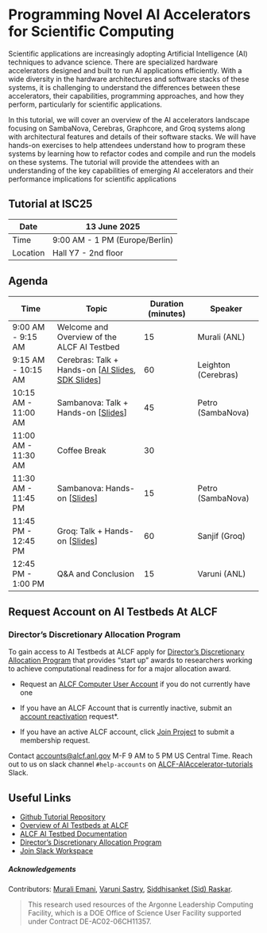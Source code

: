 # Programming Novel AI Accelerators for Scientific Computing

Scientific applications are increasingly adopting Artificial Intelligence (AI) techniques to advance science. There are specialized hardware accelerators designed and built to run AI applications efficiently. With a wide diversity in the hardware architectures and software stacks of these systems, it is challenging to understand the differences between these accelerators, their capabilities, programming approaches, and how they perform, particularly for scientific applications. 

In this tutorial, we will cover an overview of the AI accelerators landscape focusing on SambaNova, Cerebras, Graphcore, and Groq systems along with architectural features and details of their software stacks. We will have hands-on exercises to help attendees understand how to program these systems by learning how to refactor codes and compile and run the models on these systems. The tutorial will provide the attendees with an understanding of the key capabilities of emerging AI accelerators and their performance implications for scientific applications



## Tutorial at ISC25

| Date      | 13 June 2025                   |
|-----------|--------------------------------|
| Time      |  9:00 AM - 1 PM (Europe/Berlin)  |
| Location  |  Hall Y7 - 2nd floor           |


## Agenda

| Time                  | Topic                                               | Duration (minutes) | Speaker                |
|-----------------------|-----------------------------------------------------|--------------------|------------------------|
| 9:00 AM - 9:15 AM     | Welcome and Overview of the ALCF AI Testbed         | 15                 | Murali (ANL)           |
| 9:15 AM - 10:15 AM    | Cerebras: Talk + Hands-on [[AI Slides](https://github.com/argonne-lcf/AIaccelerators-ISC25-tutorial/blob/main/Cerebras/ANL_ISC_Tutorial_Company_and_AI_Overview.pdf), [SDK Slides](https://github.com/argonne-lcf/AIaccelerators-ISC25-tutorial/blob/main/Cerebras/ANL_ISC_Tutorial_SDK.pdf)]              | 60                 | Leighton (Cerebras)    |
| 10:15 AM - 11:00 AM   | Sambanova: Talk + Hands-on [[Slides](https://github.com/argonne-lcf/AIaccelerators-ISC25-tutorial/blob/main/Sambanova/ISC25_SambaNova.pdf)]             | 45                 | Petro (SambaNova)      |
| 11:00 AM - 11:30 AM   | Coffee Break                                        | 30                 |                        |
| 11:30 AM - 11:45 PM   | Sambanova: Hands-on [[Slides](https://github.com/argonne-lcf/AIaccelerators-ISC25-tutorial/blob/main/Sambanova/ISC25_SambaNova.pdf)]                    | 15                 | Petro (SambaNova)      |
| 11:45 PM - 12:45 PM   | Groq: Talk + Hands-on [[Slides]()]                  | 60                 | Sanjif (Groq)          |
| 12:45 PM - 1:00 PM    | Q&A and Conclusion                                  | 15                  | Varuni (ANL)          |



## Request Account on AI Testbeds At ALCF


### Director’s Discretionary Allocation Program

To gain access to AI Testbeds at ALCF <!-- after tutorial allocation expires--> 
apply for [Director’s Discretionary Allocation Program](https://www.alcf.anl.gov/science/directors-discretionary-allocation-program) that provides “start up” awards to researchers working to achieve computational readiness for for a major allocation award.

* Request an [ALCF Computer User Account](https://accounts.alcf.anl.gov/accountRequest) if you do not currently have one
* If you have an ALCF Account that is currently inactive, submit an [account reactivation](https://accounts.alcf.anl.gov/accountReactivate) request*.
* If you have an active ALCF account, click [Join Project](https://accounts.alcf.anl.gov/joinProject) to submit a membership request. 
  
  <!-- Specify the following in your request: 
  Project Name: `aitestbed_tutorial` -->

Contact accounts@alcf.anl.gov M-F 9 AM to 5 PM US Central Time. 
Reach out to us on slack channel `#help-accounts` on [ALCF-AIAccelerator-tutorials](https://join.slack.com/t/alcf-aiacc-tutorials/shared_invite/zt-25yjc7tnm-AlqTNcWrbH0c1KVNEExTuw) Slack. 

<!-- >ISC25 Tutorial allocation will stay active till end of June 2025. -->


## Useful Links 


* [Github Tutorial Repository](https://github.com/argonne-lcf/AIaccelerators-ISC25-tutorial)
* [Overview of AI Testbeds at ALCF](https://www.alcf.anl.gov/alcf-ai-testbed)
* [ALCF AI Testbed Documentation](https://docs.alcf.anl.gov/ai-testbed/)
* [Director’s Discretionary Allocation Program](https://www.alcf.anl.gov/science/directors-discretionary-allocation-program)
* [Join Slack Workspace](https://join.slack.com/t/alcf-aiacc-tutorials/shared_invite/zt-2uma9x2zm-PDm9dlnGZqtO~_DkANZwWA)

##### Acknowledgements

Contributors: [Murali Emani](https://memani1.github.io/), [Varuni Sastry](https://www.alcf.anl.gov/about/people/varuni-katti-sastry), [Siddhisanket (Sid) Raskar](https://sraskar.github.io/). 

> This research used resources of the Argonne Leadership Computing Facility, which is a DOE Office of Science User Facility supported under Contract DE-AC02-06CH11357.
